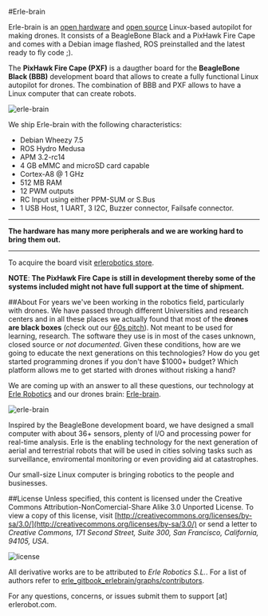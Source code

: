 #Erle-brain

Erle-brain is an [open hardware](https://github.com/erlerobot/PXF) and [open source](https://github.com/erlerobot/ardupilot) Linux-based autopilot for making drones. It consists of a BeagleBone Black and a PixHawk Fire Cape and comes with a Debian image flashed, ROS preinstalled and the latest ready to fly code ;).

The **PixHawk Fire Cape (PXF)** is a daugther board for the **BeagleBone Black (BBB)** development board that allows to create a fully functional Linux autopilot for drones. The combination of BBB and PXF allows to have a Linux computer that can create robots.

![erle-brain](http://erlerobotics.com/blog/wp-content/uploads/2014/12/IMG_6342.jpg)

We ship Erle-brain with the following characteristics:
- Debian Wheezy 7.5
- ROS Hydro Medusa
- APM 3.2-rc14
- 4 GB eMMC and microSD card capable
- Cortex-A8 @ 1 GHz
- 512 MB RAM
- 12 PWM outputs
- RC Input using either PPM-SUM or S.Bus
- 1 USB Host, 1 UART, 3 I2C, Buzzer connector, Failsafe connector.

-------

**The hardware has many more peripherals and we are working hard to bring them out.**

-------

To acquire the board visit [erlerobotics store](https://erlerobotics.com/blog/product/erle-brain/).

**NOTE**: **The PixHawk Fire Cape is still in development thereby some of the systems included might not have full support at the time of shipment.**

##About
For years we've been working in the robotics field, particularly with drones. We have passed through different Universities and research centers and in all these places we actually found that most of the **drones are black boxes** (check out our [60s pitch](https://www.youtube.com/watch?v=tKAqjyXaC18)). Not meant to be used for learning, research. The software they use is in most of the cases unknown, closed source or *not documented*.
Given these conditions, how are we going to educate the next generations on this technologies? How do you get started programming drones if you don't have $1000+ budget? Which platform allows me to get started with drones without risking a hand?

We are coming up with an answer to all these questions, our technology at [Erle Robotics](http://erlerobotics.com) and our drones brain: [Erle-brain](http://erlerobotics.com/blog/tienda/erle-brain).

![erle-brain](http://erlerobotics.com/blog/wp-content/uploads/2014/12/IMG_6329.jpg)

Inspired by the BeagleBone development board, we have designed a small computer with about 36+ sensors, plenty of I/O and processing power for real-time analysis. Erle is the enabling technology for the next generation of aerial and terrestrial robots that will be used in cities solving tasks such as surveillance, enviromental monitoring or even providing aid at catastrophes.

Our small-size Linux computer is bringing robotics to the people and businesses.

##License
Unless specified, this content is licensed under the Creative Commons Attribution-NonComercial-Share Alike 3.0 Unported License. To view a copy of this license, visit [http://creativecommons.org/licenses/by-sa/3.0/](http://creativecommons.org/licenses/by-sa/3.0/) or send a letter to *Creative Commons, 171 Second Street, Suite 300, San Francisco, California, 94105, USA*.

![license](http://i.creativecommons.org/l/by-nc-sa/4.0/88x31.png)

All derivative works are to be attributed to *Erle Robotics S.L.*. For a list of authors refer to [erle_gitbook_erlebrain/graphs/contributors](https://github.com/erlerobot/erle_gitbook_erlebrain/graphs/contributors).

For any questions, concerns, or issues submit them to support [at] erlerobot.com.

